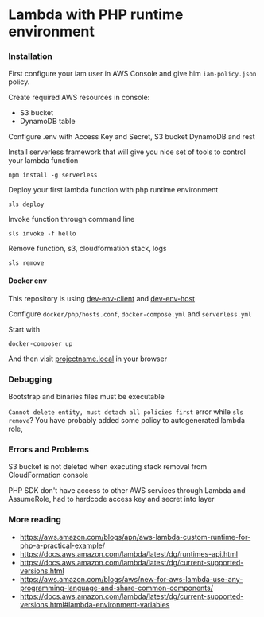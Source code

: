 # Lambda with PHP runtime environment

### Installation
First configure your iam user in AWS Console and give him `iam-policy.json` policy.

Create required AWS resources in console:

- S3 bucket
- DynamoDB table

Configure .env with Access Key and Secret, S3 bucket DynamoDB and rest

Install serverless framework that will give you nice set of tools to control your lambda function
```
npm install -g serverless
```

Deploy your first lambda function with php runtime environment
```
sls deploy
```

Invoke function through command line
```
sls invoke -f hello
```

Remove function, s3, cloudformation stack, logs
```
sls remove
```

#### Docker env
This repository is using [dev-env-client](https://github.com/apapala/dev-env-client) and [dev-env-host](https://github.com/apapala/dev-env-host) 

Configure `docker/php/hosts.conf`, `docker-compose.yml` and `serverless.yml` 

Start with
```
docker-composer up
```
And then visit [projectname.local](http://projectname.local) in your browser

### Debugging

Bootstrap and binaries files must be executable

`Cannot delete entity, must detach all policies first` error while `sls remove`?
You have probably added some policy to autogenerated lambda role,  

### Errors and Problems

S3 bucket is not deleted when executing stack removal from CloudFormation console

PHP SDK don't have access to other AWS services through Lambda and AssumeRole, had to hardcode access key and secret into layer 

### More reading

- https://aws.amazon.com/blogs/apn/aws-lambda-custom-runtime-for-php-a-practical-example/
- https://docs.aws.amazon.com/lambda/latest/dg/runtimes-api.html
- https://docs.aws.amazon.com/lambda/latest/dg/current-supported-versions.html
- https://aws.amazon.com/blogs/aws/new-for-aws-lambda-use-any-programming-language-and-share-common-components/
- https://docs.aws.amazon.com/lambda/latest/dg/current-supported-versions.html#lambda-environment-variables
